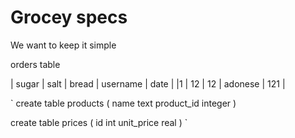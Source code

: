 # Grocey specs

We want to keep it simple


orders table

| sugar | salt | bread | username | date |
|1      | 12    | 12 | adonese  | 121 |


`
create table products (
    name text
    product_id integer
)

create table prices (
    id int
    unit_price real
)
`